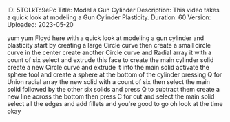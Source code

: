 ID: 5TOLkTc9ePc
Title: Model a Gun Cylinder
Description: This video takes a quick look at modeling a Gun Cylinder Plasticity.
Duration: 60
Version: 
Uploaded: 2023-05-20

yum yum Floyd here with a quick look at
modeling a gun cylinder and plasticity
start by creating a large Circle curve
then create a small circle curve in the
center create another Circle curve and
Radial array it with a count of six
select and extrude this face to create
the main cylinder solid
create a new Circle curve and extrude it
into the main solid
activate the sphere tool and create a
sphere at the bottom of the cylinder
pressing Q for Union
radial array the new solid with a count
of six then select the main solid
followed by the other six solids and
press Q to subtract them create a new
line across the bottom then press C for
cut and select the main solid select all
the edges and add fillets and you're
good to go
oh look at the time
okay
